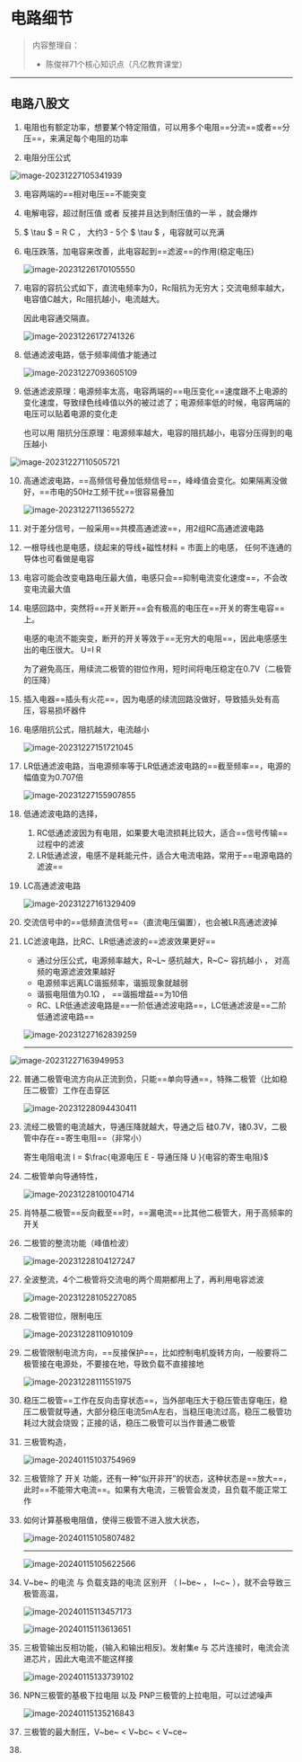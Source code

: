 # 电路细节

> 内容整理自：
>
> - 陈俊祥71个核心知识点（凡亿教育课堂）



---



## 电路八股文



1. 电阻也有额定功率，想要某个特定阻值，可以用多个电阻==分流==或者==分压==，来满足每个电阻的功率

2. 电阻分压公式

![image-20231227105341939](https://typora-notes-codervv.oss-cn-shanghai.aliyuncs.com/img_for_typora/202401090904771.png)

3. 电容两端的==相对电压==不能突变

4. 电解电容，超过耐压值 或者 反接并且达到耐压值的一半 ，就会爆炸

5. $ \tau $ = R C ， 大约3 - 5个  $ \tau $  ，电容就可以充满

6. 电压跌落，加电容来改善，此电容起到==滤波==的作用(稳定电压)

    ![image-20231226170105550](https://typora-notes-codervv.oss-cn-shanghai.aliyuncs.com/img_for_typora/202401090904299.png)



7. 电容的容抗公式如下，直流电频率为0，Rc阻抗为无穷大；交流电频率越大，电容值C越大，Rc阻抗越小，电流越大。

    因此电容通交隔直。

    ![image-20231226172741326](https://typora-notes-codervv.oss-cn-shanghai.aliyuncs.com/img_for_typora/202312261727359.png)



8. 低通滤波电路，低于频率阈值才能通过

    ![image-20231227093605109](https://typora-notes-codervv.oss-cn-shanghai.aliyuncs.com/img_for_typora/202312270936169.png)

9. 低通滤波原理：电源频率太高，电容两端的==电压变化==速度跟不上电源的变化速度，导致绿色线峰值以外的被过滤了；电源频率低的时候，电容两端的电压可以贴着电源的变化走

    也可以用 阻抗分压原理：电源频率越大，电容的阻抗越小，电容分压得到的电压越小



![image-20231227110505721](https://typora-notes-codervv.oss-cn-shanghai.aliyuncs.com/img_for_typora/202401090904380.png)





10. 高通滤波电路，==高频信号叠加低频信号==，峰峰值会变化。如果隔离没做好，==市电的50Hz工频干扰==很容易叠加

    ![image-20231227113655272](https://typora-notes-codervv.oss-cn-shanghai.aliyuncs.com/img_for_typora/202312271136319.png)



11. 对于差分信号，一般采用==共模高通滤波==，用2组RC高通滤波电路

12. 一根导线也是电感，绕起来的导线+磁性材料 = 市面上的电感， 任何不连通的导体也可看做是电容

13. 电容可能会改变电路电压最大值，电感只会==抑制电流变化速度==，不会改变电流最大值



14. 电感回路中，突然将==开关断开==会有极高的电压在==开关的寄生电容==上。

     电感的电流不能突变，断开的开关等效于==无穷大的电阻==，因此电感感生出的电压很大。 U=I R

     为了避免高压，用续流二极管的钳位作用，短时间将电压稳定在0.7V（二极管的压降）



15. 插入电器==插头有火花==，因为电感的续流回路没做好，导致插头处有高压，容易损坏器件

16. 电感阻抗公式，阻抗越大，电流越小

     ![image-20231227151721045](https://typora-notes-codervv.oss-cn-shanghai.aliyuncs.com/img_for_typora/202312271517532.png)



17. LR低通滤波电路，当电源频率等于LR低通滤波电路的==截至频率==，电源的幅值变为0.707倍

     ![image-20231227155907855](https://typora-notes-codervv.oss-cn-shanghai.aliyuncs.com/img_for_typora/202312271607495.png)

18. 低通滤波电路的选择，

      1. RC低通滤波因为有电阻，如果要大电流损耗比较大，适合==信号传输==过程中的滤波
      2. LR低通滤波，电感不是耗能元件，适合大电流电路，常用于==电源电路的滤波==

19. LC高通滤波电路

    ![image-20231227161329409](https://typora-notes-codervv.oss-cn-shanghai.aliyuncs.com/img_for_typora/202312271613120.png)



20. 交流信号中的==低频直流信号==（直流电压偏置），也会被LR高通滤波掉

21. LC滤波电路，比RC、LR低通滤波的==滤波效果更好==

     - 通过分压公式，电源频率越大，R~L~ 感抗越大，R~C~ 容抗越小 ， 对高频的电源滤波效果越好 
     - 电源频率远离LC谐振频率，谐振现象就越弱
     - 谐振电阻值为0.1Ω ， ==谐振增益==为10倍
     - RC、LR低通滤波电路是==一阶低通滤波电路==，LC低通滤波是==二阶低通滤波电路==

     ![image-20231227162839259](https://typora-notes-codervv.oss-cn-shanghai.aliyuncs.com/img_for_typora/202312271628307.png)

    ---

 ![image-20231227163949953](https://typora-notes-codervv.oss-cn-shanghai.aliyuncs.com/img_for_typora/202312280848698.png)



22. 普通二极管电流方向从正流到负，只能==单向导通==，特殊二极管（比如稳压二极管）工作在击穿区

    ![image-20231228094430411](https://typora-notes-codervv.oss-cn-shanghai.aliyuncs.com/img_for_typora/202312280944514.png)

23. 流经二极管的电流越大，导通压降就越大，导通之后 硅0.7V，锗0.3V，二极管中存在==寄生电阻==（非常小）

    寄生电阻电流 I = $\frac{电源电压 E - 导通压降 U  }{电容的寄生电阻}$



24. 二极管单向导通特性，

    ![image-20231228100104714](https://typora-notes-codervv.oss-cn-shanghai.aliyuncs.com/img_for_typora/202312281001770.png)

25. 肖特基二极管==反向截至==时，==漏电流==比其他二极管大，用于高频率的开关

26. 二极管的整流功能（峰值检波）

    ![image-20231228104127247](https://typora-notes-codervv.oss-cn-shanghai.aliyuncs.com/img_for_typora/202312281041300.png)

27. 全波整流，4个二极管将交流电的两个周期都用上了，再利用电容滤波

    ![image-20231228105227085](https://typora-notes-codervv.oss-cn-shanghai.aliyuncs.com/img_for_typora/202312281052143.png)

28. 二极管钳位，限制电压

    ![image-20231228110910109](https://typora-notes-codervv.oss-cn-shanghai.aliyuncs.com/img_for_typora/202312281109165.png)

29. 二极管限制电流方向，==反接保护==，比如控制电机旋转方向，一般要将二极管接在电源处，不要接在地，导致负载不直接接地

    ![image-20231228111551975](https://typora-notes-codervv.oss-cn-shanghai.aliyuncs.com/img_for_typora/202312281115013.png)

30. 稳压二极管==工作在反向击穿状态==，当外部电压大于稳压管击穿电压，稳压二极管就导通，大部分稳压电流5mA左右，当稳压电流过高，稳压二极管功耗过大就会烧毁；正接的话，稳压二极管可以当作普通二极管

    

31. 三极管构造，

    ![image-20240115103754969](https://typora-notes-codervv.oss-cn-shanghai.aliyuncs.com/img_for_typora/202401151037115.png)

32. 三极管除了 开关 功能，还有一种“似开非开”的状态，这种状态是==放大==，此时==不能带大电流==。如果有大电流，三极管会发烫，且负载不能正常工作

33. 如何计算基极电阻值，使得三极管不进入放大状态，

    ![image-20240115105807482](https://typora-notes-codervv.oss-cn-shanghai.aliyuncs.com/img_for_typora/202401151058561.png)

    ---

    ![image-20240115105622566](https://typora-notes-codervv.oss-cn-shanghai.aliyuncs.com/img_for_typora/202401151058150.png)

    

    

34. V~be~ 的电流 与 负载支路的电流 区别开 （   I~be~    ，   I~c~   ），就不会导致三极管高温，

    ![image-20240115113457173](https://typora-notes-codervv.oss-cn-shanghai.aliyuncs.com/img_for_typora/202401151134211.png)

    ![image-20240115113613651](https://typora-notes-codervv.oss-cn-shanghai.aliyuncs.com/img_for_typora/202401151136686.png)

35. 三极管输出反相功能，(输入和输出相反)。发射集e 与 芯片连接时，电流会流进芯片，因此大电流不能这样接

    

    ![image-20240115133739102](https://typora-notes-codervv.oss-cn-shanghai.aliyuncs.com/img_for_typora/202401151337154.png)

36. NPN三极管的基极下拉电阻 以及 PNP三极管的上拉电阻，可以过滤噪声

    ![image-20240115135216843](https://typora-notes-codervv.oss-cn-shanghai.aliyuncs.com/img_for_typora/202401151352895.png)

37. 三极管的最大耐压，V~be~ <  V~bc~  <  V~ce~  

    

38. 